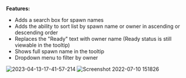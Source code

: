 ﻿**Features:**
- Adds a search box for spawn names
- Adds the ability to sort list by spawn name or owner in ascending or descending order
- Replaces the "Ready" text with owner name (Ready status is still viewable in the tooltip)
- Shows full spawn name in the tooltip
- Dropdown menu to filter by owner

![2023-04-13-17-41-57-214](https://user-images.githubusercontent.com/86216339/231912626-a7a3f23d-f1d7-4256-8ae7-17a31c054a84.png)
![Screenshot 2022-07-10 151826](https://user-images.githubusercontent.com/86216339/184083274-55f147f3-0b84-4ead-a341-910e69460e48.png)
